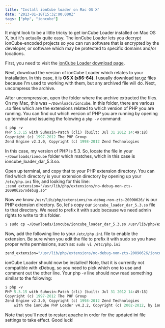```yaml
---
title: "Install ionCube loader on Mac OS X"
date: "2013-01-18T15:32:00.000Z"
tags: ["php", "ioncube"]
---
```


It might look to be a little tricky to get ionCube Loader installed on Mac OS X, but it's actually quite easy. The ionCube Loader lets you decrypt ionCube-encoded projects so you can run software that is encrypted by the developer, or software which may be protected to specific domains and/or locations.

First, you need to visit the <a href="http://www.ioncube.com/loaders.php" target="_blank">ionCube Loader download page</a>.

Next, download the version of ionCube Loader which relates to your installation. In this case, it is **OS X (x86-64)**. I usually download tar.gz files because I'm used to working with them, but any archived file will do. Next, uncompress the archive.

After uncompression, open the folder where the archive extracted the files. On my Mac, this was `~/Downloads/ioncube`. In this folder, there are various .so files which are the extensions related to which version of PHP you are running. You can find out which version of PHP you are running by opening up terminal and issueing the folowing a `php -v` command:

```meta
$ php -v
PHP 5.3.15 with Suhosin-Patch (cli) (built: Jul 31 2012 14:49:18) 
Copyright (c) 1997-2012 The PHP Group
Zend Engine v2.3.0, Copyright (c) 1998-2012 Zend Technologies
```

In this case, my version of PHP is 5.3. So, locate the file in your `~/Downloads/ioncube` folder which matches, which in this case is ioncube_loader_dar_5.3.so.

Open up terminal, and copy that to your PHP extension directory. You can find which directory is your extension directory by opening up your `/etc/php.ini` file, and looking for this line: `;zend_extension="/usr/lib/php/extensions/no-debug-non-zts-20090626/xdebug.so"`

Now we know `/usr/lib/php/extensions/no-debug-non-zts-20090626/` is our PHP extension directory. So, let's copy our `ioncube_loader_dar_5.3.so` file to that directory. We need to prefix it with sudo because we need admin rights to write to this folder.

```meta
$ sudo cp ~/Downloads/ioncube/ioncube_loader_dar_5.3.so /usr/lib/php/extensions/no-debug-non-zts/20090626/
```

Now, add the following line to your `/etc/php.ini` file to enable the extension. Be sure when you edit the file to prefix it with sudo so you have proper write permissions, such as: `sudo vi /etc/php.ini`

```meta
zend_extension="/usr/lib/php/extensions/no-debug-non-zts-20090626/ioncube_loader_dar_5.3.so"
```

ionCube Loader should now be installed! Note, that it is currently not compatible with xDebug, so you need to pick which one to use and comment out the other line. Your php -v line should now read something similar to the following:

```meta
$ php -v
PHP 5.3.15 with Suhosin-Patch (cli) (built: Jul 31 2012 14:49:18) 
Copyright (c) 1997-2012 The PHP Group
Zend Engine v2.3.0, Copyright (c) 1998-2012 Zend Technologies
    with the ionCube PHP Loader v4.2.2, Copyright (c) 2002-2012, by ionCube Ltd.
```

Note that you'll need to restart apache in order for the updated ini file settings to take effect. Good luck!
